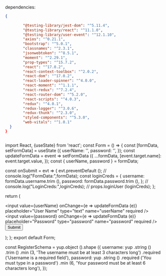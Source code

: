 <!-- # Sign Up as Class Component:
```jsx

import React from 'react';
import Loader from 'react-loader-spinner';
import {Link} from 'react-router-dom';

class SignUp extends React.Component {
  state = {
    credentials: {
      username: '',
      password: '',
      name: '',
    },
  };

  handleChange = event => {
    this.setState ({
      credentials: {
        ...this.state.credentials,
        [event.target.name]: event.target.value,
      },
    });
  };

  signUp = event => {
    event.preventDefault ();
    const URL = 'https://potlucker-planner.herokuapp.com/users/register';
    this.props.signUp (URL, this.state.credentials);
    this.props.history.push ('/redirect');
  };

  render () {
    if (this.props.error !== null) {
      return <h1>Oops! Something went wrong, please try again.</h1>;
    }
    return (
      <section className="loginSection">
        <a href="https://potluck-planner.netlify.com/index.html">
          <button className="homeButton">Home</button>
        </a>
        <div className="loginContainer">
          <form onSubmit={this.signUp} className="loginForm">
            <h2 className="loginTitle">Potluck Planner</h2>
            <input
              className="loginInput"
              type="text"
              name="name"
              value={this.state.credentials.name}
              onChange={this.handleChange}
              placeholder="Name"
            />
            <input
              className="loginInput"
              type="text"
              name="username"
              value={this.state.credentials.username}
              onChange={this.handleChange}
              placeholder="Username"
            />
            <input
              className="loginInput"
              type="password"
              name="password"
              value={this.state.credentials.password}
              onChange={this.handleChange}
              placeholder="Password"
            />

            <button className="loginButton">
              {this.props.registering
                ? <Loader
                    type="ThreeDots"
                    color="#1f2a38"
                    height="12"
                    width="26"
                  />
                : 'Sign Up'}
            </button>
          </form>
          Already have an account?{' '}
          <Link to="/login" className="signUpLink">
            Login In
          </Link>
        </div>
      </section>
    );
  }
}

const mapStateToProps = state => ({
  error: state.signUpReducer.error,
  registering: state.signUpReducer.registering,
});

export default connect (mapStateToProps, {signUp}) (SignUp);




``` -->





dependencies:



```json
{
  
        "@testing-library/jest-dom": "^5.11.4",
        "@testing-library/react": "^11.1.0",
        "@testing-library/user-event": "^12.1.10",
        "axios": "^0.21.1",
        "bootstrap": "^5.0.1",
        "classnames": "^2.3.1",
        "jsonwebtoken": "^8.5.1",
        "moment": "^2.29.1",
        "prop-types": "^15.7.2",
        "react": "^17.0.2",
        "react-context-toolbox": "^2.0.2",
        "react-dom": "^17.0.2",
        "react-loader-spinner": "^4.0.0",
        "react-moment": "^1.1.1",
        "react-redux": "^7.2.4",
        "react-router-dom": "^5.2.0",
        "react-scripts": "^4.0.3",
        "redux": "^4.0.1",
        "redux-logger": "^3.0.6",
        "redux-thunk": "^2.3.0",
        "styled-components": "^5.3.0",
        "web-vitals": "^1.0.1"
  }
}



```




import React, {useState} from 'react';
const Form = () => {
  const [formData, setFormData] = useState ({
    userName: '',
    password: '',
  });
  const updateFormData = event =>
    setFormData ({
      ...formData,
      [event.target.name]: event.target.value,
    });
  const { userName, password } = formData;
  
  const onSubmit = evt => {
  evt.preventDefault ();
  // console.log("FormData:",formData);
  const loginCreds = {
    username: formData.username.trim (),
    password: formData.password.trim (),
  };
  // console.log("LoginCreds:",loginCreds);
  // props.loginUser (loginCreds);
};

  
  
  
  
  return (
    <form>
      <input
        value={userName}
        onChange={e => updateFormData (e)}
        placeholder="User Name"
        type="text"
        name="userName"
        required
      />
      <input
        value={password}
        onChange={e => updateFormData (e)}
        placeholder="Password"
        type="password"
        name="password"
        required
      />
      <button onClick={onSubmit} type="submit">Submit</button>
    </form>
  );
};
export default Form;






const RegisterSchema = yup.object ().shape ({
  username: yup
    .string ()
    .trim ()
    .min (3, 'The username must be at least 3 characters long')
    .required ('Username is a required field'),
    password: yup
    .string ()
    .required ('You must type in a password')
    .min (6, 'Your password must be at least 6 characters long'),
});
